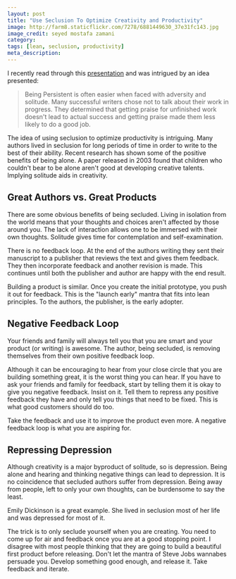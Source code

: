 ```yaml
---
layout: post
title: "Use Seclusion To Optimize Creativity and Productivity"
image: http://farm8.staticflickr.com/7278/6881449630_37e31fc143.jpg
image_credit: seyed mostafa zamani
category: 
tags: [lean, seclusion, productivity]
meta_description: 
---
```


I recently read through this [presentation](http://www.slideshare.net/pbohm/having-an-impact) and was intrigued by an idea presented:

> Being Persistent is often easier when faced with adversity and solitude. Many successful writers 
> chose not to talk about their work in progress. They determined that getting praise for 
> unfinished work doesn't lead to actual success and getting praise made them less likely to do a 
> good job.

The idea of using seclusion to optimize productivity is intriguing. Many authors lived in seclusion for long periods of time in order to write to the best of their ability. Recent research has shown some of the positive benefits of being alone. A paper released in 2003 found that children who couldn't bear to be alone aren't good at developing creative talents. Implying solitude aids in creativity.

## Great Authors vs. Great Products

There are some obvious benefits of being secluded. Living in isolation from the world means that your thoughts and choices aren't affected by those around you. The lack of interaction allows one to be immersed with their own thoughts. Solitude gives time for contemplation and self-examination.

There is no feedback loop. At the end of the authors writing they sent their manuscript to a publisher that reviews the text and gives them feedback. They then incorporate feedback and another revision is made. This continues until both the publisher and author are happy with the end result.

Building a product is similar. Once you create the initial prototype, you push it out for feedback. This is the "launch early" mantra that fits into lean principles. To the authors, the publisher, is the early adopter.

## Negative Feedback Loop
Your friends and family will always tell you that you are smart and your product (or writing) is awesome. The author, being secluded, is removing themselves from their own positive feedback loop.

Although it can be encouraging to hear from your close circle that you are building something great, it is the worst thing you can hear. If you have to ask your friends and family for feedback, start by telling them it is okay to give you negative feedback. Insist on it. Tell them to repress any positive feedback they have and only tell you things that need to be fixed. This is what good customers should do too.

Take the feedback and use it to improve the product even more. A negative feedback loop is what you are aspiring for.

## Repressing Depression
Although creativity is a major byproduct of solitude, so is depression. Being alone and hearing and thinking negative things can lead to depression. It is no coincidence that secluded authors suffer from depression. Being away from people, left to only your own thoughts, can be burdensome to say the least.

Emily Dickinson is a great example. She lived in seclusion most of her life and was depressed for most of it.

The trick is to only seclude yourself when you are creating. You need to come up for air and feedback once you are at a good stopping point. I disagree with most people thinking that they are going to build a beautiful first product before releasing. Don't let the mantra of Steve Jobs wannabes persuade you. Develop something good enough, and release it. Take feedback and iterate.